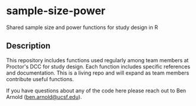 # sample-size-power

Shared sample size and power functions for study design in R


## Description

This repository includes functions used regularly among team members at Proctor's DCC for study design.  Each function includes specific references and documentation. This is a living repo and will expand as team members contribute useful functions.

If you have questions about any of the code here please reach out to Ben Arnold (ben.arnold@ucsf.edu).

